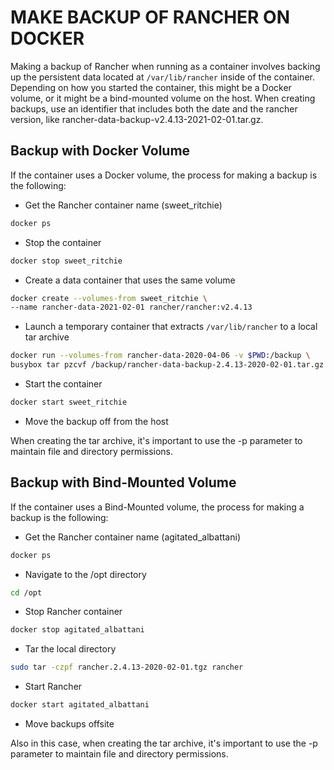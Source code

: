 # MAKE BACKUP OF RANCHER ON DOCKER
Making a backup of Rancher when running as a container involves backing up the persistent data located at `/var/lib/rancher` inside of the container.
Depending on how you started the container, this might be a Docker volume, or it might be a bind-mounted volume on the host.
When creating backups, use an identifier that includes both the date and the rancher version, like rancher-data-backup-v2.4.13-2021-02-01.tar.gz.

## Backup with Docker Volume
If the container uses a Docker volume, the process for making a backup is the following:
- Get the Rancher container name (sweet_ritchie)
```bash
docker ps
```
- Stop the container
```bash
docker stop sweet_ritchie
```
- Create a data container that uses the same volume
```bash
docker create --volumes-from sweet_ritchie \
--name rancher-data-2021-02-01 rancher/rancher:v2.4.13
```
- Launch a temporary container that extracts `/var/lib/rancher` to a local tar archive
```bash
docker run --volumes-from rancher-data-2020-04-06 -v $PWD:/backup \
busybox tar pzcvf /backup/rancher-data-backup-2.4.13-2020-02-01.tar.gz /var/lib/rancher
```
- Start the container
```bash
docker start sweet_ritchie
```
- Move the backup off from the host

When creating the tar archive, it's important to use the -p parameter to maintain file and directory permissions.

## Backup with Bind-Mounted Volume
If the container uses a Bind-Mounted volume, the process for making a backup is the following:
- Get the Rancher container name (agitated_albattani)
```bash
docker ps
```
- Navigate to the /opt directory
```bash
cd /opt
```
- Stop Rancher container
```bash
docker stop agitated_albattani
```
- Tar the local directory
```bash
sudo tar -czpf rancher.2.4.13-2020-02-01.tgz rancher
```
- Start Rancher
```bash
docker start agitated_albattani
```
- Move backups offsite

Also in this case, when creating the tar archive, it's important to use the -p parameter to maintain file and directory permissions.
